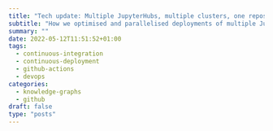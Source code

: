 ```yaml
---
title: "Tech update: Multiple JupyterHubs, multiple clusters, one repository."
subtitle: "How we optimised and parallelised deployments of multiple JupyterHubs across multiple clusters in GitHub."
summary: ""
date: 2022-05-12T11:51:52+01:00
tags:
  - continuous-integration
  - continuous-deployment
  - github-actions
  - devops
categories:
  - knowledge-graphs
  - github
draft: false
type: "posts"
---
```

